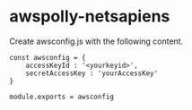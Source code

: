 # awspolly-netsapiens

Create awsconfig.js with the following content.

```
const awsconfig = {
    accessKeyId : '<yourkeyid>',
    secretAccessKey : 'yourAccessKey'
}

module.exports = awsconfig
```
